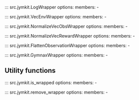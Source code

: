 ::: src.jymkit.LogWrapper 
    options: 
        members: 
            - 

::: src.jymkit.VecEnvWrapper 
    options: 
        members: 
            - 

::: src.jymkit.NormalizeVecObsWrapper 
    options: 
        members: 
            - 

::: src.jymkit.NormalizeVecRewardWrapper 
    options: 
        members: 
            - 

::: src.jymkit.FlattenObservationWrapper 
    options: 
        members: 
            - 

::: src.jymkit.GymnaxWrapper 
    options: 
        members: 
            - 
        
## Utility functions

::: src.jymkit.is_wrapped 
    options: 
        members: 
            - 
        
::: src.jymkit.remove_wrapper 
    options: 
        members: 
            - 
